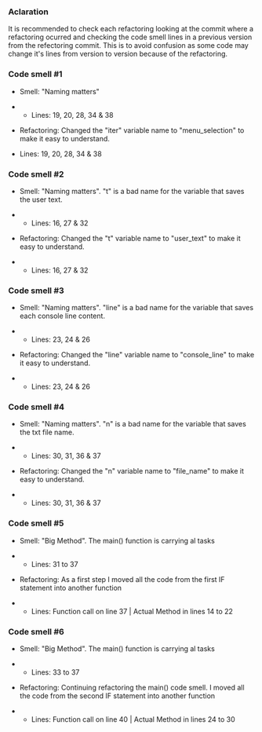 ### Aclaration
It is recommended to check each refactoring looking at the commit where a refactoring ocurred and checking the code smell lines in a previous version from the refectoring commit. This is to avoid confusion as some code may change it's lines from version to version because of the refactoring.

### Code smell #1
* Smell:  "Naming matters"
* * Lines: 19, 20, 28, 34 & 38

* Refactoring: Changed the "iter" variable name to "menu_selection" to make it easy to understand.
* Lines: 19, 20, 28, 34 & 38

### Code smell #2
* Smell: "Naming matters". "t" is a bad name for the variable that saves the user text.
* * Lines: 16, 27 & 32

* Refactoring: Changed the "t" variable name to "user_text" to make it easy to understand.
* * Lines: 16, 27 & 32

### Code smell #3
* Smell: "Naming matters". "line" is a bad name for the variable that saves each console line content.
* * Lines: 23, 24 & 26

* Refactoring: Changed the "line" variable name to "console_line" to make it easy to understand.
* * Lines: 23, 24 & 26

### Code smell #4
* Smell: "Naming matters". "n" is a bad name for the variable that saves the txt file name.
* * Lines: 30, 31, 36 & 37

* Refactoring: Changed the "n" variable name to "file_name" to make it easy to understand.
* * Lines: 30, 31, 36 & 37

### Code smell #5
* Smell: "Big Method". The main() function is carrying al tasks
* * Lines: 31 to 37

* Refactoring: As a first step I moved all the code from the first IF statement into another function
* * Lines: Function call on line 37  |  Actual Method in lines 14 to 22

### Code smell #6
* Smell: "Big Method". The main() function is carrying al tasks
* * Lines: 33 to 37

* Refactoring: Continuing refactoring the main() code smell. I moved all the code from the second IF statement into another function
* * Lines: Function call on line 40  |  Actual Method in lines 24 to 30